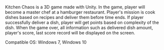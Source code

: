 Kitchen Chaos is a 3D game made with Unity. In the game, player will become a master chef at a hamburger restaurant. Player's mission is cook dishes based on recipes and deliver them before time ends. If player successfully deliver a dish, player will get points based on complexity of the dish. When the game over, all information such as delivered dish amount, player's score, last score record will be displayed on the screen.

Compatible OS: Windows 7, Windows 10
